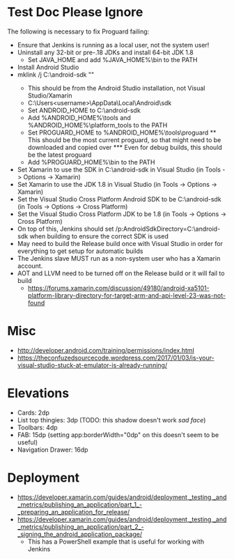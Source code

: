 ﻿# Test Doc Please Ignore

The following is necessary to fix Proguard failing:

* Ensure that Jenkins is running as a local user, not the system user!
* Uninstall any 32-bit or pre-.18 JDKs and install 64-bit JDK 1.8
  * Set JAVA_HOME and add %JAVA_HOME%\bin to the PATH
* Install Android Studio
* mklink /j C:\android-sdk "<path to Android SDK>"
  * This should be from the Android Studio installation, not Visual Studio/Xamarin
   * C:\Users\<username>\AppData\Local\Android\sdk
  * Set ANDROID_HOME to C:\android-sdk
  * Add %ANDROID_HOME%\tools and %ANDROID_HOME%\platform_tools to the PATH
  * Set PROGUARD_HOME to %ANDROID_HOME%\tools\proguard
    ** This should be the most current proguard, so that might need to be downloaded and copied over
      *** Even for debug builds, this should be the latest proguard
  * Add %PROGUARD_HOME%\bin to the PATH
* Set Xamarin to use the SDK in C:\android-sdk in Visual Studio (in Tools -> Options -> Xamarin)
* Set Xamarin to use the JDK 1.8 in Visual Studio (in Tools -> Options -> Xamarin)
* Set the Visual Studio Cross Platform Android SDK to be C:\android-sdk (in Tools -> Options -> Cross Platform)
* Set the Visual Studio Cross Platform JDK to be 1.8 (in Tools -> Options -> Cross Platform)
* On top of this, Jenkins should set /p:AndroidSdkDirectory=C:\android-sdk when building to ensure the correct SDK is used
* May need to build the Release build once with Visual Studio in order for everything to get setup for automatic builds
* The Jenkins slave MUST run as a non-system user who has a Xamarin account.
* AOT and LLVM need to be turned off on the Release build or it will fail to build
  * https://forums.xamarin.com/discussion/49180/android-xa5101-platform-library-directory-for-target-arm-and-api-level-23-was-not-found

# Misc

* http://developer.android.com/training/permissions/index.html
* https://theconfuzedsourcecode.wordpress.com/2017/01/03/is-your-visual-studio-stuck-at-emulator-is-already-running/

# Elevations

* Cards: 2dp
* List top thingies: 3dp (TODO: this shadow doesn't work *sad face*)
* Toolbars: 4dp
* FAB: 15dp (setting app:borderWidth="0dp" on this doesn't seem to be useful)
* Navigation Drawer: 16dp

# Deployment

* https://developer.xamarin.com/guides/android/deployment,_testing,_and_metrics/publishing_an_application/part_1_-_preparing_an_application_for_release/
* https://developer.xamarin.com/guides/android/deployment,_testing,_and_metrics/publishing_an_application/part_2_-_signing_the_android_application_package/
  * This has a PowerShell example that is useful for working with Jenkins
